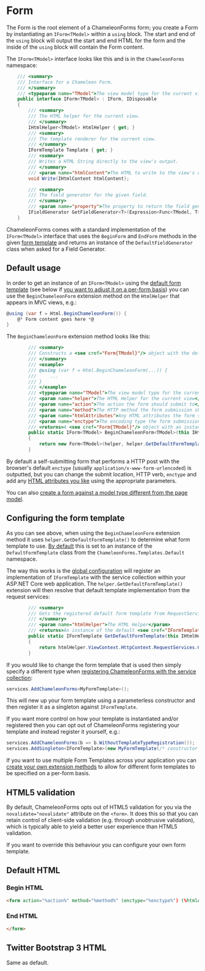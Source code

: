 # Form

The Form is the root element of a ChameleonForms form; you create a Form by instantiating an `IForm<TModel>` within a `using` block. The start and end of the `using` block will output the start and end HTML for the form and the inside of the `using` block will contain the Form content.

The `IForm<TModel>` interface looks like this and is in the `ChameleonForms` namespace:

```csharp
    /// <summary>
    /// Interface for a Chameleon Form.
    /// </summary>
    /// <typeparam name="TModel">The view model type for the current view</typeparam>    
    public interface IForm<TModel> : IForm, IDisposable
    {
        /// <summary>
        /// The HTML helper for the current view.
        /// </summary>
        IHtmlHelper<TModel> HtmlHelper { get; }
        /// <summary>
        /// The template renderer for the current view.
        /// </summary>
        IFormTemplate Template { get; }
        /// <summary>
        /// Writes a HTML String directly to the view's output.
        /// </summary>
        /// <param name="htmlContent">The HTML to write to the view's output</param>
        void Write(IHtmlContent htmlContent);

        /// <summary>
        /// The field generator for the given field.
        /// </summary>
        /// <param name="property">The property to return the field generator for</param>
        IFieldGenerator GetFieldGenerator<T>(Expression<Func<TModel, T>> property);
    }
```

ChameleonForms comes with a standard implementation of the `IForm<TModel>` interface that uses the `BeginForm` and `EndForm` methods in the given [form template](form-templates.md) and returns an instance of the `DefaultFieldGenerator` class when asked for a Field Generator.

## Default usage

In order to get an instance of an `IForm<TModel>` using the [default form template](configuration.md#default-global-config) (see below if [you want to adjust it on a per-form basis](#configuring-the-form-template)) you can use the `BeginChameleonForm` extension method on the `HtmlHelper` that appears in MVC views, e.g.:

```csharp
@using (var f = Html.BeginChameleonForm()) {
    @* Form content goes here *@
}
```

The `BeginChameleonForm` extension method looks like this:

```csharp
        /// <summary>
        /// Constructs a <see cref="Form{TModel}"/> object with the default ChameleonForms template renderer.
        /// </summary>
        /// <example>
        /// @using (var f = Html.BeginChameleonForm(...)) {
        ///     ...
        /// }
        /// </example>
        /// <typeparam name="TModel">The view model type for the current view</typeparam>
        /// <param name="helper">The HTML Helper for the current view</param>
        /// <param name="action">The action the form should submit to</param>
        /// <param name="method">The HTTP method the form submission should use</param>
        /// <param name="htmlAttributes">Any HTML attributes the form should use</param>
        /// <param name="enctype">The encoding type the form submission should use</param>
        /// <returns>A <see cref="Form{TModel}"/> object with an instance of the default form template renderer.</returns>
        public static IForm<TModel> BeginChameleonForm<TModel>(this IHtmlHelper<TModel> helper, string action = "", FormMethod method = FormMethod.Post, HtmlAttributes htmlAttributes = null, EncType? enctype = null)
        {
            return new Form<TModel>(helper, helper.GetDefaultFormTemplate(), action, method, htmlAttributes, enctype);
        }
```

By default a self-submitting form that performs a HTTP post with the browser's default `enctype` (usually `application/x-www-form-urlencoded`) is outputted, but you can change the submit location, HTTP verb, `enctype` and add any [HTML attributes you like](html-attributes.md) using the appropriate parameters.

You can also [create a form against a model type different from the page model](different-form-models.md).

## Configuring the form template

As you can see above, when using the `BeginChameleonForm` extension method it uses `helper.GetDefaultFormTemplate()` to determine what form template to use. [By default](configuration.md#default-global-config) this is set to an instance of the `DefaultFormTemplate` class from the `ChameleonForms.Templates.Default` namespace.

The way this works is the [global configuration](configuration.md) will register an implementation of `IFormTemplate` with the service collection within your ASP.NET Core web application. The `helper.GetDefaultFormTemplate()` extension will then resolve that default template implementation from the request services:

```cs
        /// <summary>
        /// Gets the registered default form template from RequestServices.
        /// </summary>
        /// <param name="htmlHelper">The HTML Helper</param>
        /// <returns>An instance of the default <see cref="IFormTemplate"/></returns>
        public static IFormTemplate GetDefaultFormTemplate(this IHtmlHelper htmlHelper)
        {
            return htmlHelper.ViewContext.HttpContext.RequestServices.GetRequiredService<IFormTemplate>();
        }
```

If you would like to change the form template that is used then simply specify a different type when [registering ChameleonForms with the service collection](configuration.md#addservices-overloads):

```cs
services.AddChameleonForms<MyFormTemplate>();
```

This will new up your form template using a parameterless constructor and then register it as a singleton against `IFormTemplate`.

If you want more control on how your template is instantiated and/or registered then you can opt out of ChameleonForms registering your template and instead register it yourself, e.g.:

```cs
services.AddChameleonForms(b => b.WithoutTemplateTypeRegistration());
services.AddSingleton<IFormTemplate>(new MyFormTemplate(/* constructor parameters */));
```

If you want to use multiple Form Templates across your application you can [create your own extension methods](custom-template.md) to allow for different form templates to be specified on a per-form basis.

## HTML5 validation

By default, ChameleonForms opts out of HTML5 validation for you via the `novalidate="novalidate"` attribute on the `<form>`. It does this so that you can retain control of client-side validation (e.g. through unobtrusive validation), which is typically able to yield a better user experience than HTML5 validation.

If you want to override this behaviour you can configure your own form template.

## Default HTML

### Begin HTML

```html
<form action="%action%" method="%method%" (enctype="%enctype%") (%htmlAttributes%) novalidate="novalidate">
```

### End HTML

```html
</form>
```

## Twitter Bootstrap 3 HTML

Same as default.
